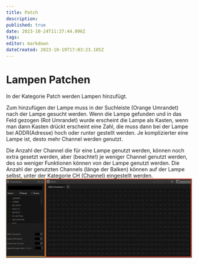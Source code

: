 ```yaml
---
title: Patch
description: 
published: true
date: 2023-10-24T11:37:44.096Z
tags: 
editor: markdown
dateCreated: 2023-10-19T17:03:23.185Z
---
```


# Lampen Patchen
In der Kategorie Patch werden Lampen hinzufügt.

Zum hinzufügen der Lampe muss in der Suchleiste (Orange Umrandet) nach der Lampe gesucht werden. Wenn die Lampe gefunden und in das Feld gezogen (Rot Umrandet) wurde erscheint die Lampe als Kasten, wenn man dann Kasten drückt erscheint eine Zahl, die muss dann bei der Lampe bei ADDR(Adresse) hoch oder runter gestellt werden. 
Je komplizierter eine Lampe ist, desto mehr Channel werden genutzt. 

Die Anzahl der Channel die für eine Lampe genutzt werden, können noch extra gesetzt werden, aber (beachte!) je weniger Channel genutzt werden, des so weniger Funktionen können von der Lampe genutzt werden.
Die Anzahl der genutzten Channels (länge der Balken) können auf der Lampe selbst, unter der Kategorie CH (Channel) eingestellt werden. 
![daslight_patchen.png](/bilder/daslight_patchen.png)

